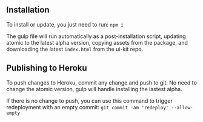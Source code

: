 ## Installation

To install or update, you just need to run:
`npm i`

The gulp file will run automatically as a post-installation script, updating atomic to the latest alpha version, copying assets from the package, and downloading the latest `index.html` from the ui-kit repo.


## Publishing to Heroku

To push changes to Heroku, commit any change and push to git. No need to change the atomic version, gulp will handle installing the lastest alpha.

If there is no change to push, you can use this command to trigger redeployment with an empty commit:
`git commit -am 'redeploy' --allow-empty`

